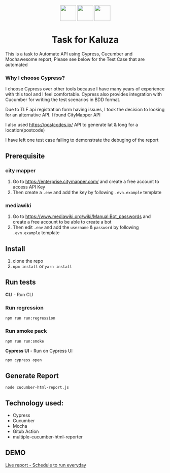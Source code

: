  <p align="center">
  <img height="50px" src="https://miro.medium.com/max/7200/1*Jkb_tsMBOvL6wQ8bzldu8Q.png" />
  <img height="50px" src="https://icons-for-free.com/iconfiles/png/512/vscode+icons+type+cucumber-1324451271508264840.png" />
  <img height="50px" src="https://cdn.iconscout.com/icon/free/png-256/mocha-1-1175012.png" />
 </p>
<h1 align="center">Task for Kaluza</h1>

This is a task to Automate API using Cypress, Cucumber and Mochawesome report, Please see below for the Test Case that are automated 

### Why I choose Cypress? 
I choose Cypress over other tools because I have many years of experience with this tool and I feel comfortable.
Cypress also provides integration with Cucumber for writing the test scenarios in BDD format. 


Due to TLF api registration form having issues, I took the decision to looking for an alternative API. 
I found CityMapper API

I also used https://postcodes.io/ API to generate lat & long for a location(postcode)


I have left one test case failing to demonstrate the debuging of the report 
## Prerequisite

### city mapper
1. Go to https://enterprise.citymapper.com/ and create a free account to access API Key
2. Then create a `.env` and add the key by following `.evn.example` template

### mediawiki
1. Go to https://www.mediawiki.org/wiki/Manual:Bot_passwords and create a free account to be able to create a bot
2. Then edit `.env` and add the `username` & `password` by following `.evn.example` template

## Install

1.  clone the repo
2.  `npm install` or 	`yarn install`


## Run tests
**CLI** - Run CLI
### Run regression 
 
```
npm run run:regression
```

### Run smoke pack 
 
```
npm run run:smoke
```
**Cypress UI** - Run on Cypress UI
 
```
npx cypress open
```

## Generate Report
```
node cucumber-html-report.js  
```
## Technology used:

 - Cypress 
 - Cucumber
 - Mocha
 - Gitub Action
 - multiple-cucumber-html-reporter

## DEMO
[Live report - Schedule to run everyday ](https://pirasanthan-jesugeevegan.github.io/amt-kaluza/)
